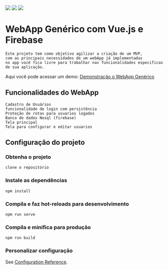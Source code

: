 ![ ](https://img.shields.io/badge/JavaScript-F7DF1E?style=for-the-badge&logo=javascript&logoColor=black
)  ![ ](https://img.shields.io/badge/Vue.js-35495E?style=for-the-badge&logo=vue.js&logoColor=4FC08D
)  ![ ](https://img.shields.io/badge/Firebase-F29D0C?style=for-the-badge&logo=firebase&logoColor=white
)

# WebApp Genérico com Vue.js e Firebase
```
Este projeto tem como objetivo agilizar a criação de um MVP,
com as principais necessidades de um webApp já implementadas 
no app você fica livre para trabalhar nas funcionalidades especificas
de sua aplicação.
```
Aqui você pode acessar um demo:
[Demonstração o WebApp Genérico ](https://generic-web-app-vue-firebase-ntxt-qkb52lgpk-thomazfabio.vercel.app/login)


## Funcionalidades do WebApp
```
Cadastro de Usuários
funcionalidade de login com persistência
Proteção de rotas para usuarios logados
Banco de dados Nosql (firebase)
Tela principal
Tela para configurar e editar usuarios
```
## Configuração do projeto

### Obtenha o projeto
```
clone o repositório
```
### Instale as dependências
```
npm install
```

### Compila e faz hot-reloads para desenvolvimento
```
npm run serve
```

### Compila e minifica para produção
```
npm run build
```

### Personalizar configuração
See [Configuration Reference](https://cli.vuejs.org/config/).
